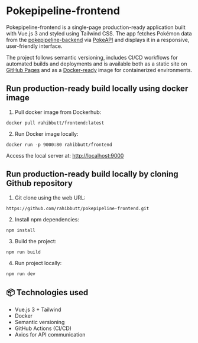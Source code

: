 # Pokepipeline-frontend
Pokepipeline-frontend is a single-page production-ready application built with Vue.js 3 and styled using Tailwind CSS. The app fetches Pokémon data from the [pokepipeline-backend](https://github.com/rahibbutt/pokepipeline-backend) via [PokeAPI](https://pokeapi.co/) and displays it in a responsive, user-friendly interface.

The project follows semantic versioning, includes CI/CD workflows for automated builds and deployments and is available both as a static site on [GitHub Pages](https://rahibbutt.github.io/pokepipeline-frontend/) and as a [Docker-ready](https://hub.docker.com/r/rahibbutt/frontend) image for containerized environments.

## Run production-ready build locally using docker image
1. Pull docker image from Dockerhub:
```
docker pull rahibbutt/frontend:latest
```
2. Run Docker image locally:
```
docker run -p 9000:80 rahibbutt/frontend
```
Access the local server at: [http://localhost:9000](http://localhost:9000)

## Run production-ready build locally by cloning Github repository
1. Git clone using the web URL:
```
https://github.com/rahibbutt/pokepipeline-frontend.git
```
2. Install npm dependencies:
```
npm install
```
3. Build the project:
```
npm run build
```
4. Run project locally:
```
npm run dev
```

## 📦 Technologies used

* Vue.js 3 + Tailwind
* Docker
* Semantic versioning
* GitHub Actions (CI/CD)
* Axios for API communication